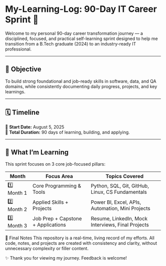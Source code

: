 # My-Learning-Log: 90-Day IT Career Sprint 🚀

Welcome to my personal 90-day career transformation journey — a disciplined, focused, and practical self-learning sprint designed to help me transition from a B.Tech graduate (2024) to an industry-ready IT professional.

---

## 🎯 Objective
To build strong foundational and job-ready skills in software, data, and QA domains, while consistently documenting daily progress, projects, and key learnings.

---

## 🗓️ Timeline
📅 **Start Date:** August 5, 2025  
🧭 **Total Duration:** 90 days of learning, building, and applying.

---

## 🧠 What I’m Learning
This sprint focuses on 3 core job-focused pillars:

|   Month    |           Focus Area                     |              Topics Covered                     |
|------------|----------------------------------------- |-------------------------------------------------|
| 1️⃣ Month 1 | Core Programming & Tools                | Python, SQL, Git, GitHub, Linux, CS Fundamentals |
| 2️⃣ Month 2 | Applied Skills + Projects               | Power BI, Excel, APIs, Automation, Mini Projects |
| 3️⃣ Month 3 | Job Prep + Capstone + Applications      | Resume, LinkedIn, Mock Interviews, Final Projects|

🧾 Final Notes
This repository is a real-time, living record of my efforts.
All code, notes, and projects are created with consistency and clarity, without unnecessary complexity or filler content.

✨ Thank you for viewing my journey. Feedback is welcome!
